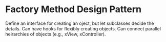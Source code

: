 # Factory Method Design Pattern

Define an interface for creating an oject, but let subclasses decide the details. Can have hooks for flexibly creating objects. Can connect parallel heirarchies of objects (e.g., xView, xController).